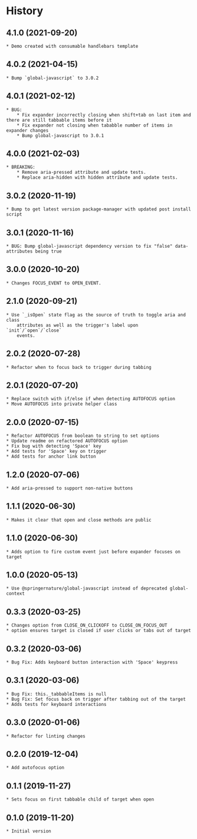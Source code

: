# History

## 4.1.0 (2021-09-20)
    * Demo created with consumable handlebars template

## 4.0.2 (2021-04-15)
    * Bump `global-javascript` to 3.0.2

## 4.0.1 (2021-02-12)
    * BUG: 
        * Fix expander incorrectly closing when shift+tab on last item and there are still tabbable items before it
        * Fix expander not closing when tababble number of items in expander changes
        * Bump global-javascript to 3.0.1

## 4.0.0 (2021-02-03)
    * BREAKING: 
        * Remove aria-pressed attribute and update tests.
        * Replace aria-hidden with hidden attribute and update tests.

## 3.0.2 (2020-11-19)
    * Bump to get latest version package-manager with updated post install script

## 3.0.1 (2020-11-16)
    * BUG: Bump global-javascript dependency version to fix "false" data-attributes being true

## 3.0.0 (2020-10-20)
    * Changes FOCUS_EVENT to OPEN_EVENT.

## 2.1.0 (2020-09-21)
    * Use `_isOpen` state flag as the source of truth to toggle aria and class
        attributes as well as the trigger's label upon `init`/`open`/`close`
        events.

## 2.0.2 (2020-07-28)
    * Refactor when to focus back to trigger during tabbing 

## 2.0.1 (2020-07-20)
    * Replace switch with if/else if when detecting AUTOFOCUS option
    * Move AUTOFOCUS into private helper class

## 2.0.0 (2020-07-15)
    * Refactor AUTOFOCUS from boolean to string to set options
    * Update readme on refactored AUTOFOCUS option
    * Fix bug with detecting 'Space' key
    * Add tests for 'Space' key on trigger
    * Add tests for anchor link button

## 1.2.0 (2020-07-06)
    * Add aria-pressed to support non-native buttons
    
## 1.1.1 (2020-06-30)
    * Makes it clear that open and close methods are public

## 1.1.0 (2020-06-30)
    * Adds option to fire custom event just before expander focuses on target

## 1.0.0 (2020-05-13)
    * Use @springernature/global-javascript instead of deprecated global-context

## 0.3.3 (2020-03-25)
    * Changes option from CLOSE_ON_CLICKOFF to CLOSE_ON_FOCUS_OUT
    * option ensures target is closed if user clicks or tabs out of target

## 0.3.2 (2020-03-06)
    * Bug Fix: Adds keyboard button interaction with 'Space' keypress

## 0.3.1 (2020-03-06)
    * Bug Fix: this._tabbableItems is null
    * Bug Fix: Set focus back on trigger after tabbing out of the target
    * Adds tests for keyboard interactions

## 0.3.0 (2020-01-06)
    * Refactor for linting changes

## 0.2.0 (2019-12-04)
    * Add autofocus option

## 0.1.1 (2019-11-27)
    * Sets focus on first tabbable child of target when open

## 0.1.0 (2019-11-20)
    * Initial version
